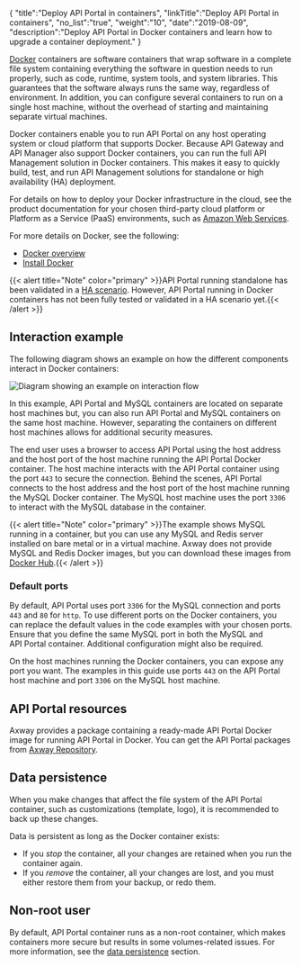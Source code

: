 {
"title":"Deploy API Portal in containers",
"linkTitle":"Deploy API Portal in containers",
"no_list":"true",
"weight":"10",
"date":"2019-08-09",
"description":"Deploy API Portal in Docker containers and learn how to upgrade a container deployment."
}

[Docker](https://www.docker.com/) containers are software containers that wrap software in a complete file system containing everything the software in question needs to run properly, such as code, runtime, system tools, and system libraries. This guarantees that the software always runs the same way, regardless of environment. In addition, you can configure several containers to run on a single host machine, without the overhead of starting and maintaining separate virtual machines.

Docker containers enable you to run API Portal on any host operating system or cloud platform that supports Docker. Because API Gateway and API Manager also support Docker containers, you can run the full API Management solution in Docker containers. This makes it easy to quickly build, test, and run API Management solutions for standalone or high availability (HA) deployment.

For details on how to deploy your Docker infrastructure in the cloud, see the product documentation for your chosen third-party cloud platform or Platform as a Service (PaaS) environments, such as [Amazon Web Services](https://aws.amazon.com/).

For more details on Docker, see the following:

* [Docker overview](https://docs.docker.com/engine/understanding-docker/)
* [Install Docker](https://docs.docker.com/engine/install/)

{{< alert title="Note" color="primary" >}}API Portal running standalone has been validated in a [HA scenario](/docs/apiportal_ha/). However, API Portal running in Docker containers has not been fully tested or validated in a HA scenario yet.{{< /alert >}}

## Interaction example

The following diagram shows an example on how the different components interact in Docker containers:

![Diagram showing an example on interaction flow](/Images/APIPortal/API_Portal_Docker.png)

In this example, API Portal and MySQL containers are located on separate host machines but, you can also run API Portal and MySQL containers on the same host machine. However, separating the containers on different host machines allows for additional security measures.

The end user uses a browser to access API Portal using the host address and the host port of the host machine running the API Portal Docker container. The host machine interacts with the API Portal container using the port `443` to secure the connection. Behind the scenes, API Portal connects to the host address and the host port of the host machine running the MySQL Docker container. The MySQL host machine uses the port `3306` to interact with the MySQL database in the container.

{{< alert title="Note" color="primary" >}}The example shows MySQL running in a container, but you can use any MySQL and Redis server installed on bare metal or in a virtual machine. Axway does not provide MySQL and Redis Docker images, but you can download these images from [Docker Hub](https://hub.docker.com/).{{< /alert >}}

### Default ports

By default, API Portal uses port `3306` for the MySQL connection and ports `443` and `80` for `http`. To use different ports on the Docker containers, you can replace the default values in the code examples with your chosen ports. Ensure that you define the same MySQL port in both the MySQL and API Portal container. Additional configuration might also be required.

On the host machines running the Docker containers, you can expose any port you want. The examples in this guide use ports `443` on the API Portal host machine and port `3306` on the MySQL host machine.

## API Portal resources

Axway provides a package containing a ready-made API Portal Docker image for running API Portal in Docker. You can get the API Portal packages from [Axway Repository](https://repository.axway.com).

## Data persistence

When you make changes that affect the file system of the API Portal container, such as customizations (template, logo), it is recommended to back up these changes.

Data is persistent as long as the Docker container exists:

* If you *stop* the container, all your changes are retained when you run the container again.
* If you *remove* the container, all your changes are lost, and you must either restore them from your backup, or redo them.

## Non-root user

By default, API Portal container runs as a non-root container, which makes containers more secure but results in some volumes-related issues. For more information, see the [data persistence](/docs/apim_installation/apiportal_docker/docker_portal_run_image#create-data-volumes-to-persist-data) section.
